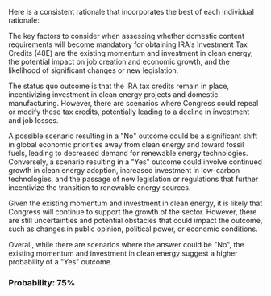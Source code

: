Here is a consistent rationale that incorporates the best of each individual rationale:

The key factors to consider when assessing whether domestic content requirements will become mandatory for obtaining IRA's Investment Tax Credits (48Ε) are the existing momentum and investment in clean energy, the potential impact on job creation and economic growth, and the likelihood of significant changes or new legislation.

The status quo outcome is that the IRA tax credits remain in place, incentivizing investment in clean energy projects and domestic manufacturing. However, there are scenarios where Congress could repeal or modify these tax credits, potentially leading to a decline in investment and job losses.

A possible scenario resulting in a "No" outcome could be a significant shift in global economic priorities away from clean energy and toward fossil fuels, leading to decreased demand for renewable energy technologies. Conversely, a scenario resulting in a "Yes" outcome could involve continued growth in clean energy adoption, increased investment in low-carbon technologies, and the passage of new legislation or regulations that further incentivize the transition to renewable energy sources.

Given the existing momentum and investment in clean energy, it is likely that Congress will continue to support the growth of the sector. However, there are still uncertainties and potential obstacles that could impact the outcome, such as changes in public opinion, political power, or economic conditions.

Overall, while there are scenarios where the answer could be "No", the existing momentum and investment in clean energy suggest a higher probability of a "Yes" outcome.

### Probability: 75%